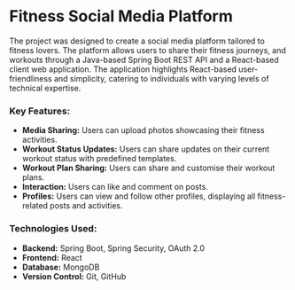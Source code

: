 # Fitness Social Media Platform

The project was designed to create a social media platform tailored to fitness lovers. The platform allows users to share their fitness journeys, and workouts through a Java-based Spring Boot REST API and a React-based client web application. The application highlights React-based user-friendliness and simplicity, catering to individuals with varying levels of technical expertise.

### Key Features:
- **Media Sharing:** Users can upload photos showcasing their fitness activities.
- **Workout Status Updates:** Users can share updates on their current workout status with predefined templates.
- **Workout Plan Sharing:** Users can share and customise their workout plans.
- **Interaction:** Users can like and comment on posts.
- **Profiles:** Users can view and follow other profiles, displaying all fitness-related posts and activities.

### Technologies Used:
- **Backend:** Spring Boot, Spring Security, OAuth 2.0
- **Frontend:** React
- **Database:** MongoDB
- **Version Control:** Git, GitHub
